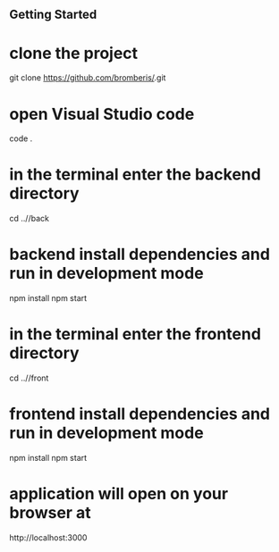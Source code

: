 ## Getting Started

# clone the project
git clone https://github.com/bromberis/<PROJEKTAS>.git

# open Visual Studio code
code .

# in the terminal enter the backend directory
cd ../<PROJEKTAS>/back

# backend install dependencies and run in development mode
npm install
npm start

# in the terminal enter the frontend directory
cd ../<PROJEKTAS>/front

# frontend install dependencies and run in development mode
npm install
npm start

# application will open on your browser at
http://localhost:3000